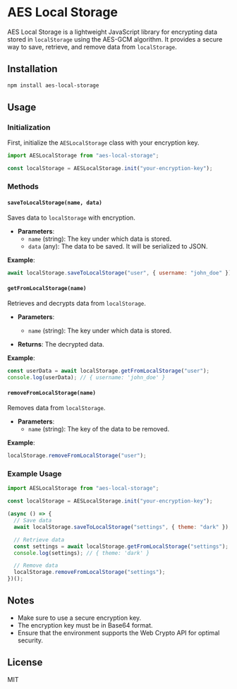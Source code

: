 # AES Local Storage

AES Local Storage is a lightweight JavaScript library for encrypting data stored in `localStorage` using the AES-GCM algorithm. It provides a secure way to save, retrieve, and remove data from `localStorage`.

## Installation

```bash
npm install aes-local-storage
```

## Usage

### Initialization

First, initialize the `AESLocalStorage` class with your encryption key.

```javascript
import AESLocalStorage from "aes-local-storage";

const localStorage = AESLocalStorage.init("your-encryption-key");
```

### Methods

#### `saveToLocalStorage(name, data)`

Saves data to `localStorage` with encryption.

- **Parameters**:
  - `name` (string): The key under which data is stored.
  - `data` (any): The data to be saved. It will be serialized to JSON.

**Example**:

```javascript
await localStorage.saveToLocalStorage("user", { username: "john_doe" });
```

#### `getFromLocalStorage(name)`

Retrieves and decrypts data from `localStorage`.

- **Parameters**:

  - `name` (string): The key under which data is stored.

- **Returns**: The decrypted data.

**Example**:

```javascript
const userData = await localStorage.getFromLocalStorage("user");
console.log(userData); // { username: 'john_doe' }
```

#### `removeFromLocalStorage(name)`

Removes data from `localStorage`.

- **Parameters**:
  - `name` (string): The key of the data to be removed.

**Example**:

```javascript
localStorage.removeFromLocalStorage("user");
```

### Example Usage

```javascript
import AESLocalStorage from "aes-local-storage";

const localStorage = AESLocalStorage.init("your-encryption-key");

(async () => {
  // Save data
  await localStorage.saveToLocalStorage("settings", { theme: "dark" });

  // Retrieve data
  const settings = await localStorage.getFromLocalStorage("settings");
  console.log(settings); // { theme: 'dark' }

  // Remove data
  localStorage.removeFromLocalStorage("settings");
})();
```

## Notes

- Make sure to use a secure encryption key.
- The encryption key must be in Base64 format.
- Ensure that the environment supports the Web Crypto API for optimal security.

## License

MIT
